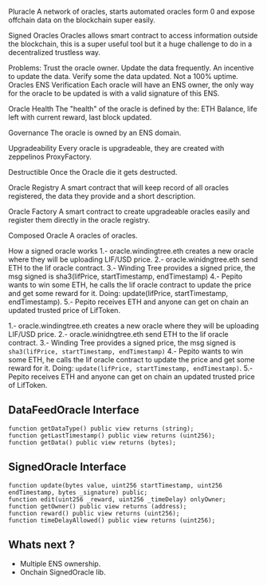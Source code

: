 Pluracle
A network of oracles, starts automated oracles form 0 and expose offchain data on the blockchain super easily.

Signed Oracles
Oracles allows smart contract to access information outside the blockchain, this is a super useful tool but it a huge challenge to do in a decentralized trustless way.

Problems:
Trust the oracle owner.
Update the data frequently.
An incentive to update the data.
Verify some the data updated.
Not a 100% uptime.
Oracles ENS Verification
Each oracle will have an ENS owner, the only way for the oracle to be updated is with a valid signature of this ENS.

Oracle Health
The "health" of the oracle is defined by the: ETH Balance, life left with current reward, last block updated.

Governance
The oracle is owned by an ENS domain.

Upgradeability
Every oracle is upgradeable, they are created with zeppelinos ProxyFactory.

Destructible
Once the Oracle die it gets destructed.

Oracle Registry
A smart contract that will keep record of all oracles registered, the data they provide and a short description.

Oracle Factory
A smart contract to create upgradeable oracles easily and register them directly in the oracle registry.

Composed Oracle
A oracles of oracles.

How a signed oracle works
1.- oracle.windingtree.eth creates a new oracle where they will be uploading LIF/USD price. 2.- oracle.winidngtree.eth send ETH to the lif oracle contract. 3.- Winding Tree provides a signed price, the msg signed is sha3(lifPrice, startTimestamp, endTimestamp) 4.- Pepito wants to win some ETH, he calls the lif oracle contract to update the price and get some reward for it. Doing: update(lifPrice, startTimestamp, endTimestamp). 5.- Pepito receives ETH and anyone can get on chain an updated trusted price of LifToken.

1.- oracle.windingtree.eth creates a new oracle where they will be uploading LIF/USD price.
2.- oracle.winidngtree.eth send ETH to the lif oracle contract.
3.- Winding Tree provides a signed price, the msg signed is `sha3(lifPrice, startTimestamp, endTimestamp)`
4.- Pepito wants to win some ETH, he calls the lif oracle contract to update the price and get some reward for it. Doing: `update(lifPrice, startTimestamp, endTimestamp)`.
5.- Pepito receives ETH and anyone can get on chain an updated trusted price of LifToken.

## DataFeedOracle Interface

```
function getDataType() public view returns (string);
function getLastTimestamp() public view returns (uint256);
function getData() public view returns (bytes);
```

## SignedOracle Interface

```
function update(bytes value, uint256 startTimestamp, uint256 endTimestamp, bytes _signature) public;
function edit(uint256 _reward, uint256 _timeDelay) onlyOwner;
function getOwner() public view returns (address);
function reward() public view returns (uint256);
function timeDelayAllowed() public view returns (uint256);
```

## Whats next ?

- Multiple ENS ownership.
- Onchain SignedOracle lib.
